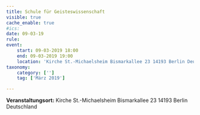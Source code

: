 ```yaml
---
title: Schule für Geisteswissenschaft
visible: true
cache_enable: true
#ics: 
date: 09-03-19
rule: 
event:
	start: 09-03-2019 18:00
	end: 09-03-2019 19:00
	location: 'Kirche St.-Michaelsheim Bismarkallee 23 14193 Berlin Deutschland'
taxonomy:
	category: ['']
	tag: ['März 2019']

---
```




**Veranstaltungsort:** Kirche St.-Michaelsheim
Bismarkallee 23
14193 Berlin
Deutschland

